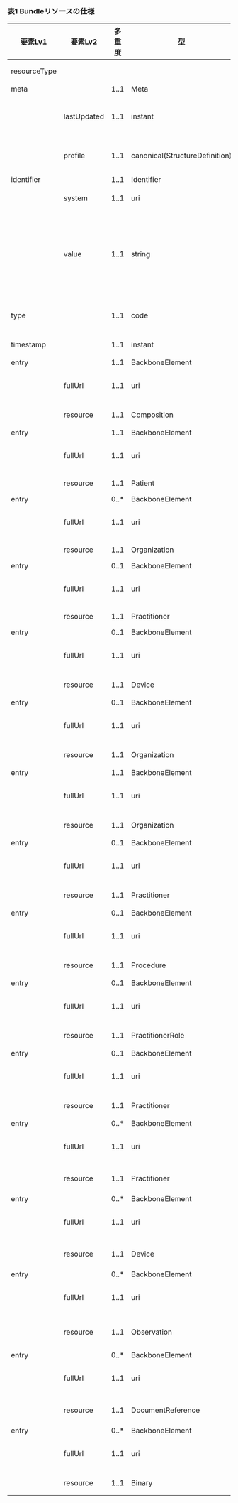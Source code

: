 ### 表1 Bundleリソースの仕様

| 要素Lv1 | 要素Lv2 | 多重度 | 型 | 値 | 生理検査レポートCDAとのマッピング<BR>(CD=ClinicalDocument) | 説明 |
|---|---|---|---|---|---|---|
| resourceType |  |  |  | "Bundle" |  | Bundleリソースであることを示す。 |
| meta |  | 1..1 | Meta |  |  |  |
|  | lastUpdated | 1..1 | instant | "2023-12-25T20:21:32+09:00" |  | 最終更新日時。YYYY-MM-DDThh:mm:ss.sss+zz:zz。値は例示。 |
|  | profile | 1..1 | canonical(StructureDefinition) | "http://jpfhir.jp/fhir/SEAMAT/StructureDefinition/<BR>JP_Bundle_EKGReport" |  | 本リソースのプロファイルを識別するURLを指定する。値は固定。 |
| identifier |  | 1..1 | Identifier |  |  | この文書の文書ID。 |
|  | system | 1..1 | uri | "http://jpfhir.jp/fhir/core/IdSystem/documentInsta<BR>nce-identifier" |  | 文書IDの名前空間を表すURI。固定値。 |
|  | value | 1..1 | string | "1234567890_20231205_LJCS-100D_20231205101112.94.1<BR>4239.1002_20231205112233_200_1" |  | SS-MIX2拡張ストレージのコンテンツフォルダ名を以下の形式で指定する。値は例示。<BR><患者ID>_<診療日>_<データ種別>_<特定キー>_<発生日時>_<診療科コード>_<コンディションフラグ> |
| type |  | 1..1 | code | "document" |  | BundleリソースがDocumentタイプであることを示す。 |
| timestamp |  | 1..1 | instant |  |  | Bundleリソースの生成日時。 |
| entry |  | 1..1 | BackboneElement |  |  |  |
|  | fullUrl | 1..1 | uri | "urn:uuid:36a8b456-c875-4582-b19d-2dbe07ea3802" |  | エントリリスト内のリソースを一意に識別するためのUUID。値は例示。 |
|  | resource | 1..1 | Composition |  |  | 文書の目次情報およびテキストコンテンツ。 |
| entry |  | 1..1 | BackboneElement |  |  |  |
|  | fullUrl | 1..1 | uri | "urn:uuid:77fbc1a7-8e7e-494c-9763-6545a73afcc4" |  | エントリリスト内のリソースを一意に識別するためのUUID。値は例示。 |
|  | resource | 1..1 | Patient |  | /CD/recordTarget/patientRole/<BR>id, addr, telecom, patient | 対象患者の情報。 |
| entry |  | 0..* | BackboneElement |  |  |  |
|  | fullUrl | 1..1 | uri | "urn:uuid:86ca4d7f-f7d1-4185-8f51-10f40e95189c" |  | エントリリスト内のリソースを一意に識別するためのUUID。値は例示。 |
|  | resource | 1..1 | Organization |  | /CD/recordTarget/patientRole/<BR>providerOrganization | 対象患者の所属科の情報。 |
| entry |  | 0..1 | BackboneElement |  |  |  |
|  | fullUrl | 1..1 | uri | "urn:uuid:a78efb38-13d1-448a-ad68-5e28dfbdc306" |  | エントリリスト内のリソースを一意に識別するためのUUID。値は例示。 |
|  | resource | 1..1 | Practitioner |  | /CD/author/assignedAuthor/<BR>id, addr, telecom, assignedPerson | 文書の作成者の情報。 |
| entry |  | 0..1 | BackboneElement |  |  |  |
|  | fullUrl | 1..1 | uri | "urn:uuid:a78efb38-13d1-448a-ad68-5e28dfbdc306" |  | エントリリスト内のリソースを一意に識別するためのUUID。値は例示。 |
|  | resource | 1..1 | Device |  | /CD/author/assignedAuthor/<BR>id, assignedAuthoringDevice | 文書の作成システムの情報。 |
| entry |  | 0..1 | BackboneElement |  |  |  |
|  | fullUrl | 1..1 | uri | "urn:uuid:f2bd4ddc-c324-4bcd-8e7f-194e80c55086" |  | エントリリスト内のリソースを一意に識別するためのUUID。値は例示。 |
|  | resource | 1..1 | Organization |  | /CD/author/assignedAuthor/<BR>representedOrganization | 文書の作成医療機関の情報。 |
| entry |  | 1..1 | BackboneElement |  |  |  |
|  | fullUrl | 1..1 | uri | "urn:uuid:6cd03543-6a5b-4396-ab12-cd3b78171e0c" |  | エントリリスト内のリソースを一意に識別するためのUUID。値は例示。 |
|  | resource | 1..1 | Organization |  | /CD/custodian/assignedCustodian/<BR>representedCustodianOrganization | 文書の管理医療機関の情報。 |
| entry |  | 0..1 | BackboneElement |  |  |  |
|  | fullUrl | 1..1 | uri | "urn:uuid:7009c440-079f-4775-b281-7e754b9f382e" |  | エントリリスト内のリソースを一意に識別するためのUUID。値は例示。 |
|  | resource | 1..1 | Practitioner |  | /CD/authenticator/assignedEntity | 文書内容について責任を持つ職員の情報。 |
| entry |  | 0..1 | BackboneElement |  |  |  |
|  | fullUrl | 1..1 | uri | "urn:uuid:fa0c6541-aec6-483f-9b6d-175b5e838bf4" |  | エントリリスト内のリソースを一意に識別するためのUUID。値は例示。 |
|  | resource | 1..1 | Procedure |  |  | 文書の元になった検査の実施情報。 |
| entry |  | 0..1 | BackboneElement |  |  |  |
|  | fullUrl | 1..1 | uri | "urn:uuid:91278474-489b-48b9-a81b-62a84529a1fe" |  | エントリリスト内のリソースを一意に識別するためのUUID。値は例示。 |
|  | resource | 1..1 | PractitionerRole |  | /CD/documentationOf/serviceEvent/<BR>performer/functionCode | 文書の元になった検査の実施者の役割の情報。 |
| entry |  | 0..1 | BackboneElement |  |  |  |
|  | fullUrl | 1..1 | uri | "urn:uuid:4a59093e-b1c3-4c1d-a70c-0b968fac0747" |  | エントリリスト内のリソースを一意に識別するためのUUID。値は例示。 |
|  | resource | 1..1 | Practitioner |  | /CD/documentationOf/serviceEvent/<BR>performer/assignedEntity | 文書の元になった検査の実施者の情報。 |
| entry |  | 0..* | BackboneElement |  |  |  |
|  | fullUrl | 1..1 | uri | "urn:uuid:58672cea-9be2-4095-84d1-711661f8e8b4" |  | エントリリスト内のリソースを一意に識別するためのUUID。値は例示。 |
|  | resource | 1..1 | Practitioner |  | /CD/component/structuredBody/component/<BR>section/author/assignedAuthor/<BR>id, addr, telecom, assignedPerson | 測定値や解析結果の測定者の情報。 |
| entry |  | 0..* | BackboneElement |  |  |  |
|  | fullUrl | 1..1 | uri | "urn:uuid:fa0a5511-9e07-4fe0-9505-ebf7c9067e57" |  | エントリリスト内のリソースを一意に識別するためのUUID。値は例示。 |
|  | resource | 1..1 | Device |  | /CD/component/structuredBody/component/<BR>section/author/assignedAuthor/<BR>id, assignedAuthoringDevice | 測定値や解析結果の測定システムの情報。 |
| entry |  | 0..* | BackboneElement |  |  |  |
|  | fullUrl | 1..1 | uri | "urn:uuid:0321ce31-8088-4ffc-a26c-a707c0b06f57" |  | エントリリスト内のリソースを一意に識別するためのUUID。値は例示。 |
|  | resource | 1..1 | Observation |  | /CD/component/structuredBody/component/<BR>section/entry/observation | 年齢、バイタルサイン、測定値、解析結果などの情報。 |
| entry |  | 0..* | BackboneElement |  |  |  |
|  | fullUrl | 1..1 | uri | "urn:uuid:d4d71934-e535-4029-a4c8-a4d098359e4d" |  | エントリリスト内のリソースを一意に識別するためのUUID。値は例示。 |
|  | resource | 1..1 | DocumentReference |  | /CD/component/structuredBody/component/<BR>section/entry/observation/reference/<BR>externalDocument | 外部参照ドキュメントの情報。 |
| entry |  | 0..* | BackboneElement |  |  |  |
|  | fullUrl | 1..1 | uri | "urn:uuid:b98bd02e-fda9-4879-80cf-496c996fcb02" |  | エントリリスト内のリソースを一意に識別するためのUUID。値は例示。 |
|  | resource | 1..1 | Binary |  | /CD/component/structuredBody/component/<BR>section/entry/observationMedia | 外部参照のバイナリデータの情報。 |
